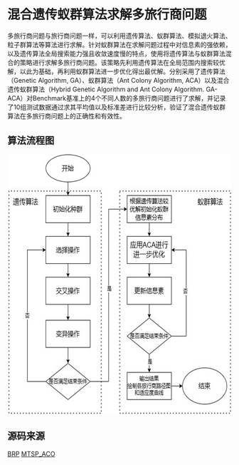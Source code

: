 # 混合遗传蚁群算法求解多旅行商问题

多旅行商问题与旅行商问题一样，可以利用遗传算法、蚁群算法、模拟退火算法、粒子群算法等算法进行求解。针对蚁群算法在求解问题过程中对信息素的强依赖，以及遗传算法全局搜索能力强且收敛速度慢的特点，使用将遗传算法与蚁群算法混合的策略进行求解多旅行商问题。该策略先利用遗传算法在全局范围内搜索较优解，以此为基础，再利用蚁群算法进一步优化得出最优解。分别采用了遗传算法（Genetic Algorithm, GA）、蚁群算法（Ant Colony Algorithm, ACA）以及混合遗传蚁群算法（Hybrid Genetic Algorithm and Ant Colony Algorithm. GA-ACA）对Benchmark基准上的4个不同人数的多旅行商问题进行了求解，并记录了10组测试数据通过求其平均值以及标准差进行比较分析，验证了混合遗传蚁群算法在多旅行商问题上的正确性和有效性。



## 算法流程图
<center><img src="./picture/算法流程图.png"></center>

## 源码来源
[BRP](https://github.com/HonghuiZou/BRP)
[MTSP_ACO](https://github.com/ganyariya/MTSP_ACO)
